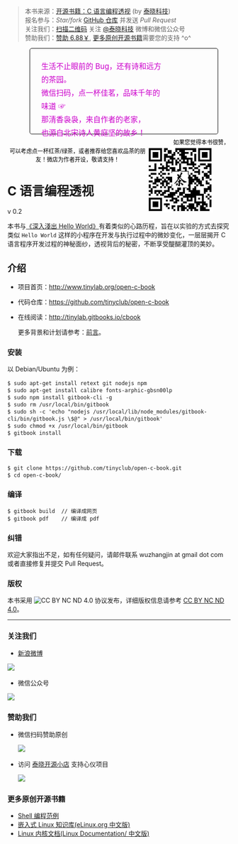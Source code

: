 > 本书来源：[开源书籍：C 语言编程透视](http://www.tinylab.org/open-c-book/) (by [泰晓科技](http://tinylab.org))<br>
> 报名参与：*Star/fork* [GitHub 仓库](https://github.com/tinyclub/open-c-book) 并发送 *Pull Request*<br>
> 关注我们：[扫描二维码](#follow) 关注 [@泰晓科技](http://weibo.com/tinylaborg) 微博和微信公众号<br>
> 赞助我们：[赞助 6.88￥](#donate), [更多原创开源书籍](#more)需要您的支持 ^o^ <br>

<!-- 广告开始 -->

<div style="margin-left: 10%; width: 80%; color:#c0c; padding: 10px; border: 1px solid #000; border-radius: 5px; height: 172px;"><div style="width: 70%; float: left; padding: 15px; line-height: 30px; font-size: 120%;">生活不止眼前的 Bug，还有诗和远方的茶园。<br>微信扫码，点一杯佳茗，品味千年的味道 ☞ <br> 那清香袅袅，来自作者的老家，<br>也源自北宋诗人黄庭坚的故乡！</div><div style="float: right; overflow: hidden; "> <a href="http://weidian.com/?userid=317479118" title="山谷人家 —— 源自黄庭坚故乡的味道，穿越千年，清香依旧！"><img style="width:150px;" src="pic/mommy-tea.png"/></a></div></div>
<div style="text-align: center; padding: 2px; margin-top:5px;font-size:90%;color:#000;">如果您觉得本书很赞，可以考虑点一杯红茶/绿茶，或者推荐给您喜欢品茶的朋友！微店为作者开设，敬请支持！</div>

<!-- 广告结束 -->

# C 语言编程透视

v 0.2

本书与[《深入淺出 Hello World》](http://blog.linux.org.tw/~jserv/archives/001844.html)有着类似的心路历程，旨在以实验的方式去探究类似 `Hello World` 这样的小程序在开发与执行过程中的微妙变化，一层层揭开 C 语言程序开发过程的神秘面纱，透视背后的秘密，不断享受醍醐灌顶的美妙。

## 介绍

- 项目首页：<http://www.tinylab.org/open-c-book>
- 代码仓库：<https://github.com/tinyclub/open-c-book>
- 在线阅读：<http://tinylab.gitbooks.io/cbook>

    更多背景和计划请参考：[前言](zh/preface/01-chapter1.markdown)。

### 安装

以 Debian/Ubuntu 为例：

    $ sudo apt-get install retext git nodejs npm
    $ sudo apt-get install calibre fonts-arphic-gbsn00lp
    $ sudo npm install gitbook-cli -g
    $ sudo rm /usr/local/bin/gitbook
    $ sudo sh -c 'echo "nodejs /usr/local/lib/node_modules/gitbook-cli/bin/gitbook.js \$@" > /usr/local/bin/gitbook'
    $ sudo chmod +x /usr/local/bin/gitbook
    $ gitbook install


### 下载

    $ git clone https://github.com/tinyclub/open-c-book.git
    $ cd open-c-book/

### 编译

    $ gitbook build  // 编译成网页
    $ gitbook pdf    // 编译成 pdf

### 纠错

欢迎大家指出不足，如有任何疑问，请邮件联系 wuzhangjin at gmail dot com 或者直接修复并提交 Pull Request。

### 版权

本书采用 ![CC BY NC ND 4.0](http://i.creativecommons.org/l/by-nc-nd/4.0/88x31.png) 协议发布，详细版权信息请参考 [CC BY NC ND 4.0](http://creativecommons.org/licenses/by-nc-nd/4.0/)。

<hr>

<span id="follow"></span>
### 关注我们

-   [新浪微博](http://weibo.com/tinylaborg)

   [<img src="pic/tinylab-sina.jpg" width="168px"/>](http://weibo.com/tinylaborg)

-   微信公众号

   <img src="pic/tinylab-weixin.jpg" width="168px"/>


<span id="donate"></span>
### 赞助我们

* 微信扫码赞助原创

    <img src="pic/tinylab-sponsor.jpg" width="168px"/>

* 访问 [泰晓开源小店](http://weidian.com/?userid=335178200) 支持心仪项目

    [<img src="pic/tinylab-shop.jpg" width="168px"/>](http://weidian.com/?userid=335178200)

<span id="more"></span>
### 更多原创开源书籍

* [Shell 编程范例](http://tinylab.gitbooks.io/shellbook/)
* [嵌入式 Linux 知识库(eLinux.org 中文版)](http://tinylab.gitbooks.io/elinux/)
* [Linux 内核文档(Linux Documentation/ 中文版)](http://tinylab.gitbooks.io/linux-doc/)
